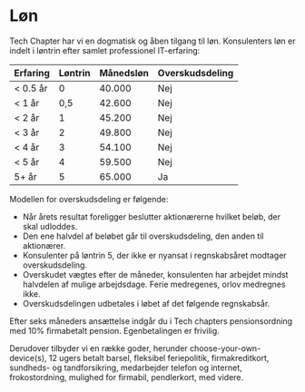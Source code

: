 # Løn

Tech Chapter har vi en dogmatisk og åben tilgang til løn. Konsulenters løn er indelt i løntrin efter samlet professionel IT-erfaring:

| Erfaring | Løntrin | Månedsløn | Overskudsdeling |
| -------- | ------- | --------- | --------------- |
| < 0.5 år | 0       | 40.000    | Nej             |
| < 1 år   | 0,5     | 42.600    | Nej             |
| < 2 år   | 1       | 45.200    | Nej             |
| < 3 år   | 2       | 49.800    | Nej             |
| < 4 år   | 3       | 54.100    | Nej             |
| < 5 år   | 4       | 59.500    | Nej             |
| 5+ år    | 5       | 65.000    | Ja              |

Modellen for overskudsdeling er følgende:

- Når årets resultat foreligger beslutter aktionærerne hvilket beløb, der skal udloddes.
- Den ene halvdel af beløbet går til overskudsdeling, den anden til aktionærer.
- Konsulenter på løntrin 5, der ikke er nyansat i regnskabsåret modtager overskudsdeling.
- Overskudet vægtes efter de måneder, konsulenten har arbejdet mindst halvdelen af mulige arbejdsdage. Ferie medregenes, orlov medregnes ikke.
- Overskudsdelingen udbetales i løbet af det følgende regnskabsår.

Efter seks måneders ansættelse indgår du i Tech chapters pensionsordning med 10% firmabetalt pension. Egenbetalingen er frivilig.

Derudover tilbyder vi en række goder, herunder choose-your-own-device(s), 12 ugers betalt barsel, fleksibel feriepolitik, firmakreditkort, sundheds- og tandforsikring, medarbejder telefon og internet, frokostordning, mulighed for firmabil, pendlerkort, med videre.
